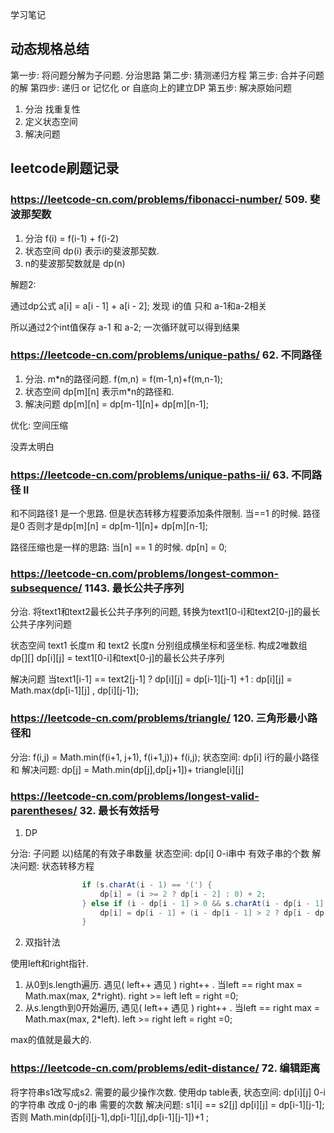 学习笔记

## 动态规格总结

第一步: 将问题分解为子问题. 分治思路
第二步: 猜测递归方程
第三步: 合并子问题的解
第四步: 递归 or 记忆化 or 自底向上的建立DP
第五步: 解决原始问题

1. 分治  找重复性
2. 定义状态空间
3. 解决问题

## leetcode刷题记录

### https://leetcode-cn.com/problems/fibonacci-number/ 509. 斐波那契数

1. 分治  f(i) = f(i-1) + f(i-2)
2. 状态空间 dp(i)  表示i的斐波那契数.
3. n的斐波那契数就是 dp(n)

解题2:

通过dp公式 a[i] = a[i - 1] + a[i - 2];  发现 i的值 只和 a-1和a-2相关

所以通过2个int值保存 a-1 和 a-2;
一次循环就可以得到结果

### https://leetcode-cn.com/problems/unique-paths/ 62. 不同路径

1. 分治. m*n的路径问题. f(m,n) = f(m-1,n)+f(m,n-1);
2. 状态空间  dp[m][n] 表示m*n的路径和.
3. 解决问题  dp[m][n] = dp[m-1][n]+ dp[m][n-1];


优化: 空间压缩

没弄太明白

### https://leetcode-cn.com/problems/unique-paths-ii/ 63. 不同路径 II

和不同路径1 是一个思路. 但是状态转移方程要添加条件限制. 当==1 的时候. 路径是0  否则才是dp[m][n] = dp[m-1][n]+ dp[m][n-1];

路径压缩也是一样的思路: 当[n] == 1 的时候. dp[n] = 0;

### https://leetcode-cn.com/problems/longest-common-subsequence/ 1143. 最长公共子序列

分治. 将text1和text2最长公共子序列的问题, 转换为text1[0-i]和text2[0-j]的最长公共子序列问题
  
状态空间 text1 长度m 和 text2 长度n 分别组成横坐标和竖坐标. 构成2唯数组 dp[][]  dp[i][j] = text1[0-i]和text[0-j]的最长公共子序列

解决问题 当text1[i-1] == text2[j-1] ? dp[i][j] = dp[i-1][j-1] +1 : dp[i][j] = Math.max(dp[i-1][j] , dp[i][j-1]);


### https://leetcode-cn.com/problems/triangle/ 120. 三角形最小路径和

分治: f(i,j) = Math.min(f(i+1, j+1), f(i+1,j))+ f(i,j);
状态空间: dp[i] i行的最小路径和
解决问题: dp[j] = Math.min(dp[j],dp[j+1])+ triangle[i][j]

### https://leetcode-cn.com/problems/longest-valid-parentheses/  32. 最长有效括号


1. DP

分治: 子问题 以)结尾的有效子串数量
状态空间: dp[i] 0-i串中 有效子串的个数
解决问题: 状态转移方程 
```java
                if (s.charAt(i - 1) == '(') {
                    dp[i] = (i >= 2 ? dp[i - 2] : 0) + 2;
                } else if (i - dp[i - 1] > 0 && s.charAt(i - dp[i - 1] - 1) == '(') {
                    dp[i] = dp[i - 1] + (i - dp[i - 1] > 2 ? dp[i - dp[i - 1] - 2] : 0) + 2;
                }
```

2. 双指针法

使用left和right指针. 

1. 从0到s.length遍历. 遇见( left++ 遇见 ) right++ . 当left == right max = Math.max(max, 2*right). right >= left left = right =0;
2. 从s.length到0开始遍历, 遇见( left++ 遇见 ) right++ . 当left == right max = Math.max(max, 2*left). left >= right left = right =0;

max的值就是最大的.


### https://leetcode-cn.com/problems/edit-distance/ 72. 编辑距离

将字符串s1改写成s2. 需要的最少操作次数. 使用dp table表, 
状态空间: dp[i][j] 0-i的字符串 改成 0-j的串  需要的次数
解决问题: s1[i] == s2[j] dp[i][j] = dp[i-1][j-1]; 否则 Math.min(dp[i][j-1],dp[i-1][j],dp[i-1][j-1])+1 ;

